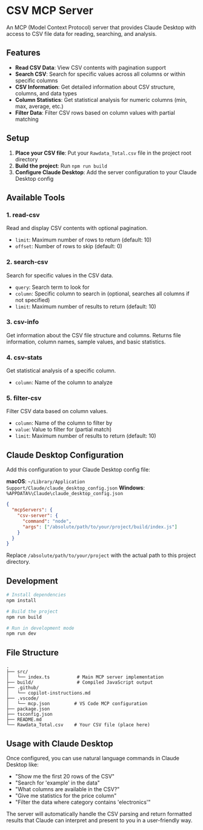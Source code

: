 # CSV MCP Server

An MCP (Model Context Protocol) server that provides Claude Desktop with access to CSV file data for reading, searching, and analysis.

## Features

- **Read CSV Data**: View CSV contents with pagination support
- **Search CSV**: Search for specific values across all columns or within specific columns
- **CSV Information**: Get detailed information about CSV structure, columns, and data types
- **Column Statistics**: Get statistical analysis for numeric columns (min, max, average, etc.)
- **Filter Data**: Filter CSV rows based on column values with partial matching

## Setup

1. **Place your CSV file**: Put your `Rawdata_Total.csv` file in the project root directory
2. **Build the project**: Run `npm run build`
3. **Configure Claude Desktop**: Add the server configuration to your Claude Desktop config

## Available Tools

### 1. read-csv
Read and display CSV contents with optional pagination.
- `limit`: Maximum number of rows to return (default: 10)
- `offset`: Number of rows to skip (default: 0)

### 2. search-csv
Search for specific values in the CSV data.
- `query`: Search term to look for
- `column`: Specific column to search in (optional, searches all columns if not specified)
- `limit`: Maximum number of results to return (default: 10)

### 3. csv-info
Get information about the CSV file structure and columns.
Returns file information, column names, sample values, and basic statistics.

### 4. csv-stats
Get statistical analysis of a specific column.
- `column`: Name of the column to analyze

### 5. filter-csv
Filter CSV data based on column values.
- `column`: Name of the column to filter by
- `value`: Value to filter for (partial match)
- `limit`: Maximum number of results to return (default: 10)

## Claude Desktop Configuration

Add this configuration to your Claude Desktop config file:

**macOS**: `~/Library/Application Support/Claude/claude_desktop_config.json`
**Windows**: `%APPDATA%\Claude\claude_desktop_config.json`

```json
{
  "mcpServers": {
    "csv-server": {
      "command": "node",
      "args": ["/absolute/path/to/your/project/build/index.js"]
    }
  }
}
```

Replace `/absolute/path/to/your/project` with the actual path to this project directory.

## Development

```bash
# Install dependencies
npm install

# Build the project
npm run build

# Run in development mode
npm run dev
```

## File Structure

```
.
├── src/
│   └── index.ts          # Main MCP server implementation
├── build/                # Compiled JavaScript output
├── .github/
│   └── copilot-instructions.md
├── .vscode/
│   └── mcp.json         # VS Code MCP configuration
├── package.json
├── tsconfig.json
├── README.md
└── Rawdata_Total.csv    # Your CSV file (place here)
```

## Usage with Claude Desktop

Once configured, you can use natural language commands in Claude Desktop like:

- "Show me the first 20 rows of the CSV"
- "Search for 'example' in the data"
- "What columns are available in the CSV?"
- "Give me statistics for the price column"
- "Filter the data where category contains 'electronics'"

The server will automatically handle the CSV parsing and return formatted results that Claude can interpret and present to you in a user-friendly way.
